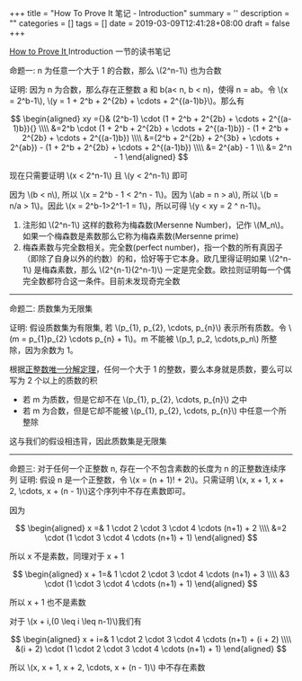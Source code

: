 
+++
title = "How To Prove It 笔记 - Introduction"
summary = ''
description = ""
categories = []
tags = []
date = 2019-03-09T12:41:28+08:00
draft = false
+++

[ How to Prove It ](https://book.douban.com/subject/2869796/) Introduction 一节的读书笔记


命题一: n 为任意一个大于 1 的合数，那么 \\(2^n-1\\) 也为合数

证明: 因为 n 为合数，那么存在正整数 a 和 b(a< n, b < n)，使得 n = ab。令 \\(x = 2^b-1\\), \\(y = 1 + 2^b + 2^{2b} + \cdots + 2^{(a-1)b}\\)。那么有

$$
\begin{aligned}
xy ={}& (2^b-1) \cdot (1 + 2^b + 2^{2b} + \cdots + 2^{(a-1)b}){} \\\\
&=2^b \cdot (1 + 2^b + 2^{2b} + \cdots + 2^{(a-1)b}) - (1 + 2^b + 2^{2b} + \cdots + 2^{(a-1)b}) \\\\
&=(2^b + 2^{2b} + 2^{3b} + \cdots + 2^{ab}) - (1 + 2^b + 2^{2b} + \cdots + 2^{(a-1)b}) \\\\
&= 2^{ab} - 1 \\\
&= 2^n - 1
\end{aligned}
$$

现在只需要证明 \\(x < 2^n-1\\) 且 \\(y < 2^n-1\\) 即可

因为 \\(b < n\\), 所以 \\(x = 2^b - 1 < 2^n - 1\\)。因为 \\(ab = n > a\\), 所以 \\(b = n/a > 1\\)。因此 \\(x = 2^b-1>2^1-1 = 1\\)，所以可得 \\(y < xy = 2 ^ n-1\\)。

1) 注形如 \\(2^n-1\\) 这样的数称为梅森数(Mersenne Number)，记作 \\(M_n\\)。如果一个梅森数是素数那么它称为梅森素数(Mersenne prime)  
2) 梅森素数与完全数相关。完全数(perfect number)，指一个数的所有真因子（即除了自身以外的约数）的和，恰好等于它本身。欧几里得证明如果 \\(2^n-1\\) 是梅森素数，那么 \\(2^{n-1}(2^n-1)\\) 一定是完全数。欧拉则证明每一个偶完全数都符合这一条件。目前未发现奇完全数

---

命题二: 质数集为无限集

证明: 假设质数集为有限集, 若 \\(p\_{1}, p\_{2}, \cdots, p\_{n}\\) 表示所有质数。令 \\(m = p\_{1}p\_{2} \cdots p\_{n} + 1\\)。m 不能被 \\(p\_1, p\_2, \cdots,p\_n\\) 所整除，因为余数为 1。

根据[正整数唯一分解定理](https://zh.wikipedia.org/wiki/%E7%AE%97%E6%9C%AF%E5%9F%BA%E6%9C%AC%E5%AE%9A%E7%90%86)，任何一个大于 1 的整数，要么本身就是质数，要么可以写为 2 个以上的质数的积

- 若 m 为质数，但是它却不在 \\(p\_{1}, p\_{2}, \cdots, p\_{n}\\) 之中
- 若 m 为合数，但是它却不能被 \\(p\_{1}, p\_{2}, \cdots, p\_{n}\\) 中任意一个所整除

这与我们的假设相违背，因此质数集是无限集

---

命题三: 对于任何一个正整数 n, 存在一个不包含素数的长度为 n 的正整数连续序列
证明: 假设 n 是一个正整数，令 \\(x = (n + 1)! + 2\\)。只需证明 \\(x, x + 1, x + 2, \cdots, x + (n - 1)\\)这个序列中不存在素数即可。

因为 

$$
\begin{aligned}
x =& 1 \cdot 2 \cdot 3 \cdot 4 \cdots (n+1) + 2 \\\\
&=2 \cdot (1 \cdot 3 \cdot 4 \cdots (n+1) + 1)
\end{aligned}
$$

所以 x 不是素数，同理对于 x + 1

$$
\begin{aligned}
x + 1=& 1 \cdot 2 \cdot 3 \cdot 4 \cdots (n+1) + 3 \\\\
&3 \cdot (1 \cdot 3 \cdot 4 \cdots (n+1) + 1)
\end{aligned}
$$

所以 x + 1 也不是素数  

对于 \\(x + i,(0 \leq i \leq n-1)\\)我们有

$$
\begin{aligned}
x + i=& 1 \cdot 2 \cdot 3 \cdot 4 \cdots (n+1) + (i + 2) \\\\
&(i + 2) \cdot (1 \cdot 2 \cdot 3 \cdot 4 \cdots (n+1) + 1)
\end{aligned}
$$

所以 \\(x, x + 1, x + 2, \cdots, x + (n - 1)\\) 中不存在素数
    
